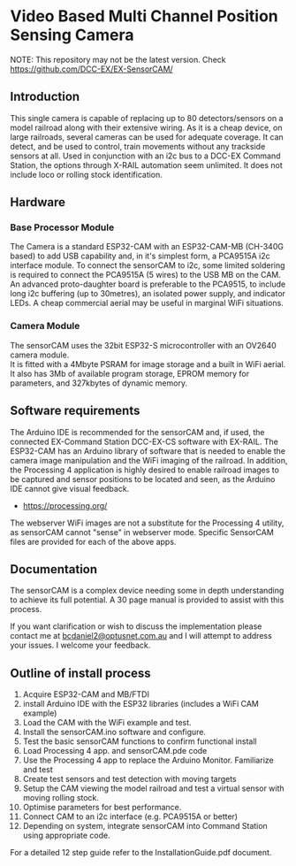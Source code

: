 # Video Based Multi Channel Position Sensing Camera

NOTE: This repository may not be the latest version.  Check  https://github.com/DCC-EX/EX-SensorCAM/

## Introduction
This single camera is capable of replacing up to 80 detectors/sensors on a model railroad along with their extensive wiring.
As it is a cheap device, on large railroads, several cameras can be used for adequate coverage. 
It can detect, and be used to control, train movements without any trackside sensors at all.
Used in conjunction with an i2c bus to a DCC-EX Command Station, the options through X-RAIL automation seem unlimited.
It does not include loco or rolling stock identification.

## Hardware
### Base Processor Module
The Camera is a standard ESP32-CAM with an ESP32-CAM-MB (CH-340G based) to add USB capability and, in it's simplest form, a PCA9515A i2c interface module.
To connect the sensorCAM to i2c, some limited soldering is required to connect the PCA9515A (5 wires) to the USB MB on the CAM.
An advanced proto-daughter board is preferable to the PCA9515, to include long i2c buffering (up to 30metres), an isolated power supply, and indicator LEDs.
A cheap commercial aerial may be useful in marginal WiFi situations.

### Camera Module
The sensorCAM uses the 32bit ESP32-S microcontroller with an OV2640 camera module.  
It is fitted with a 4Mbyte PSRAM for image storage and a built in WiFi aerial.
It also has 3Mb of available program storage, EPROM memory for parameters, and 327kbytes of dynamic memory. 

## Software requirements
The Arduino IDE is recommended for the sensorCAM and, if used, the connected EX-Command Station DCC-EX-CS software with EX-RAIL.
The ESP32-CAM has an Arduino library of software that is needed to enable the camera image manipulation and the WiFi imaging of the railroad.
In addition, the Processing 4 application is highly desired to enable railroad images to be captured and sensor positions to be located and seen, as the Arduino IDE cannot give visual feedback.
* https://processing.org/

The webserver WiFi images are not a substitute for the Processing 4 utility, as sensorCAM cannot "sense" in webserver mode.
Specific SensorCAM files are provided for each of the above apps.

## Documentation
The sensorCAM is a complex device needing some in depth understanding to achieve its full potential.
A 30 page manual is provided to assist with this process.

If you want clarification or wish to discuss the implementation please contact me at bcdaniel2@optusnet.com.au and I will attempt to address your issues.  I welcome your feedback. 

## Outline of install process
1.	Acquire ESP32-CAM and MB/FTDI
2.	install Arduino IDE with the ESP32 libraries (includes a WiFi CAM example)
3.	Load the CAM with the WiFi example and test.
4.	Install the sensorCAM.ino software and configure.
5.	Test the basic sensorCAM functions to confirm functional install
6.	Load Processing 4 app. and sensorCAM.pde code
7.	Use the Processing 4 app to replace the Arduino Monitor.  Familiarize and test
8.	Create test sensors and test detection with moving targets
9.	Setup the CAM viewing the model railroad and test a virtual sensor with moving rolling stock.
10.	Optimise parameters for best performance.
11.	Connect CAM to an i2c interface (e.g. PCA9515A or better)
12.	Depending on system, integrate sensorCAM into Command Station using appropriate code.

For a detailed 12 step guide refer to the InstallationGuide.pdf document.




  
